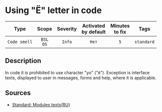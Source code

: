 # Using "Ё" letter in code

| Type | Scope | Severity | Activated<br/>by default | Minutes<br/>to fix | Tags |
| :-: | :-: | :-: | :-: | :-: | :-: |
| `Code smell` | `BSL`<br/>`OS` | `Info` | `Нет` | `5` | `standard` |


## <TODO PARAMS>

## Description

In code it is prohibited to use character "yo" ("ё").
Exception is interface texts, displayed to user in messages, forms and help, where it is applicable.

## Sources

* [Standard: Modules texts(RU)](https://its.1c.ru/db/v8std#content:456:hdoc)
